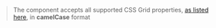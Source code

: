 > The component accepts all supported CSS Grid properties, [as listed here](https://css-tricks.com/snippets/css/complete-guide-grid), in **camelCase** format
